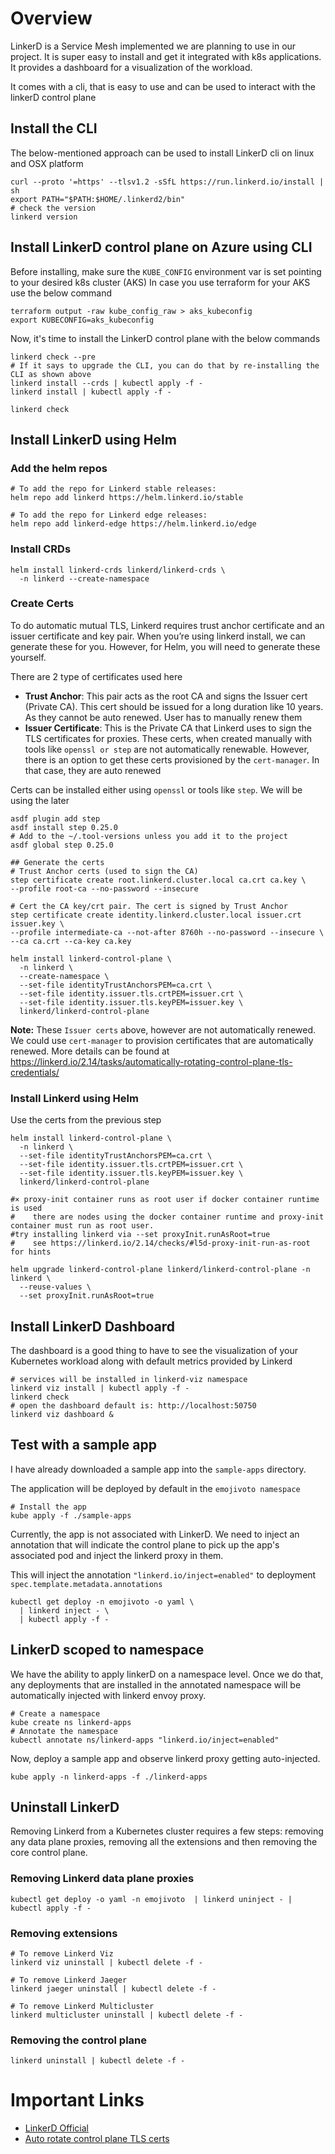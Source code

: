 # Overview

LinkerD is a Service Mesh implemented we are planning to use in our project. It is super easy to install and get it integrated with k8s applications. It provides a dashboard for a visualization of the workload.

It comes with a cli, that is easy to use and can be used to interact with the linkerD control plane

## Install the CLI
The below-mentioned approach can be used to install LinkerD cli on linux and OSX platform
```shell
curl --proto '=https' --tlsv1.2 -sSfL https://run.linkerd.io/install | sh
export PATH="$PATH:$HOME/.linkerd2/bin"
# check the version
linkerd version
```

## Install LinkerD control plane on Azure using CLI
Before installing, make sure the `KUBE_CONFIG` environment var is set pointing to your desired k8s cluster (AKS)
In case you use terraform for your AKS use the below command
```shell
terraform output -raw kube_config_raw > aks_kubeconfig
export KUBECONFIG=aks_kubeconfig
```

Now, it's time to install the LinkerD control plane with the below commands
```shell
linkerd check --pre
# If it says to upgrade the CLI, you can do that by re-installing the CLI as shown above
linkerd install --crds | kubectl apply -f -
linkerd install | kubectl apply -f -

linkerd check
```

## Install LinkerD using Helm

### Add the helm repos
```shell
# To add the repo for Linkerd stable releases:
helm repo add linkerd https://helm.linkerd.io/stable

# To add the repo for Linkerd edge releases:
helm repo add linkerd-edge https://helm.linkerd.io/edge
```

### Install CRDs
```shell
helm install linkerd-crds linkerd/linkerd-crds \
  -n linkerd --create-namespace
```

### Create Certs
To do automatic mutual TLS, Linkerd requires trust anchor certificate and an issuer certificate and key pair. When you’re using linkerd install, we can generate these for you. However, for Helm, you will need to generate these yourself.

There are 2 type of certificates used here
- **Trust Anchor**: This pair acts as the root CA and signs the Issuer cert (Private CA). This cert should be issued for a long duration like 10 years. As they cannot be auto renewed. User has to manually renew them
- **Issuer Certificate**: This is the Private CA that Linkerd uses to sign the TLS certificates for proxies. These certs, when created manually with tools like `openssl or step` are not automatically renewable. However, there is an option to get these certs provisioned by the `cert-manager`. In that case, they are auto renewed

Certs can be installed either using `openssl` or tools like `step`. We will be using the later

```shell
asdf plugin add step
asdf install step 0.25.0
# Add to the ~/.tool-versions unless you add it to the project
asdf global step 0.25.0

## Generate the certs
# Trust Anchor certs (used to sign the CA)
step certificate create root.linkerd.cluster.local ca.crt ca.key \
--profile root-ca --no-password --insecure

# Cert the CA key/crt pair. The cert is signed by Trust Anchor
step certificate create identity.linkerd.cluster.local issuer.crt issuer.key \
--profile intermediate-ca --not-after 8760h --no-password --insecure \
--ca ca.crt --ca-key ca.key

helm install linkerd-control-plane \
  -n linkerd \
  --create-namespace \
  --set-file identityTrustAnchorsPEM=ca.crt \
  --set-file identity.issuer.tls.crtPEM=issuer.crt \
  --set-file identity.issuer.tls.keyPEM=issuer.key \
  linkerd/linkerd-control-plane

```

**Note:** These `Issuer certs` above, however are not automatically renewed. We could use `cert-manager` to provision certificates that are automatically renewed. More details can be found at https://linkerd.io/2.14/tasks/automatically-rotating-control-plane-tls-credentials/
### Install Linkerd using Helm
Use the certs from the previous step
```shell
helm install linkerd-control-plane \
  -n linkerd \
  --set-file identityTrustAnchorsPEM=ca.crt \
  --set-file identity.issuer.tls.crtPEM=issuer.crt \
  --set-file identity.issuer.tls.keyPEM=issuer.key \
  linkerd/linkerd-control-plane

#× proxy-init container runs as root user if docker container runtime is used
#    there are nodes using the docker container runtime and proxy-init container must run as root user.
#try installing linkerd via --set proxyInit.runAsRoot=true
#    see https://linkerd.io/2.14/checks/#l5d-proxy-init-run-as-root for hints

helm upgrade linkerd-control-plane linkerd/linkerd-control-plane -n linkerd \
  --reuse-values \
  --set proxyInit.runAsRoot=true
```
## Install LinkerD Dashboard
The dashboard is a good thing to have to see the visualization of your Kubernetes workload along with default metrics provided by Linkerd
```
# services will be installed in linkerd-viz namespace
linkerd viz install | kubectl apply -f -
linkerd check
# open the dashboard default is: http://localhost:50750
linkerd viz dashboard &
```

## Test with a sample app
I have already downloaded a sample app into the `sample-apps` directory.

The application will be deployed by default in the `emojivoto namespace`
```shell
# Install the app
kube apply -f ./sample-apps
```

Currently, the app is not associated with LinkerD. We need to inject an annotation that will indicate the control plane to pick up the app's
associated pod and inject the linkerd proxy in them.

This will inject the annotation `"linkerd.io/inject=enabled"` to deployment `spec.template.metadata.annotations`
```shell
kubectl get deploy -n emojivoto -o yaml \
  | linkerd inject - \
  | kubectl apply -f -
```

## LinkerD scoped to namespace
We have the ability to apply linkerD on a namespace level. Once we do that, any deployments that are installed
in the annotated namespace will be automatically injected with linkerd envoy proxy.

```shell
# Create a namespace
kube create ns linkerd-apps
# Annotate the namespace
kubectl annotate ns/linkerd-apps "linkerd.io/inject=enabled"
```

Now, deploy a sample app and observe linkerd proxy getting auto-injected.
```shell
kube apply -n linkerd-apps -f ./linkerd-apps
```

## Uninstall LinkerD

Removing Linkerd from a Kubernetes cluster requires a few steps: removing any data plane proxies, removing all the extensions and then removing the core control plane.

### Removing Linkerd data plane proxies
```shell
kubectl get deploy -o yaml -n emojivoto  | linkerd uninject - | kubectl apply -f -
```

### Removing extensions
```shell
# To remove Linkerd Viz
linkerd viz uninstall | kubectl delete -f -

# To remove Linkerd Jaeger
linkerd jaeger uninstall | kubectl delete -f -

# To remove Linkerd Multicluster
linkerd multicluster uninstall | kubectl delete -f -
```

### Removing the control plane
```shell
linkerd uninstall | kubectl delete -f -
```

# Important Links
- [LinkerD Official](https://linkerd.io/2.14/getting-started/)
- [Auto rotate control plane TLS certs](https://linkerd.io/2.14/tasks/automatically-rotating-control-plane-tls-credentials/)
